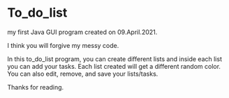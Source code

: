 # To_do_list
my first Java GUI program created on 09.April.2021.

I think you will forgive my messy code.

In this to_do_list program, you can create different lists and inside each list you can add your tasks. Each list created will get a different random color. You can also edit, remove, and save your lists/tasks.

Thanks for reading.
